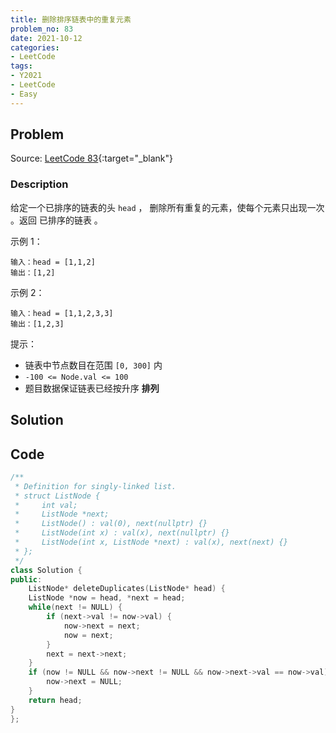 ```yaml
---
title: 删除排序链表中的重复元素
problem_no: 83
date: 2021-10-12
categories:
- LeetCode
tags:
- Y2021
- LeetCode
- Easy
---
```


<!-- Description. -->

<!-- more -->

## Problem

Source: [LeetCode 83](https://leetcode-cn.com/problems/remove-duplicates-from-sorted-list/){:target="_blank"}

### Description

给定一个已排序的链表的头 `head` ， 删除所有重复的元素，使每个元素只出现一次 。返回 已排序的链表 。

示例 1：

```text
输入：head = [1,1,2]
输出：[1,2]
```

示例 2：

```text
输入：head = [1,1,2,3,3]
输出：[1,2,3]
```

提示：

- 链表中节点数目在范围 `[0, 300]` 内
- `-100 <= Node.val <= 100`
- 题目数据保证链表已经按升序 **排列**

## Solution

## Code

```cpp
/**
 * Definition for singly-linked list.
 * struct ListNode {
 *     int val;
 *     ListNode *next;
 *     ListNode() : val(0), next(nullptr) {}
 *     ListNode(int x) : val(x), next(nullptr) {}
 *     ListNode(int x, ListNode *next) : val(x), next(next) {}
 * };
 */
class Solution {
public:
    ListNode* deleteDuplicates(ListNode* head) {
    ListNode *now = head, *next = head;
    while(next != NULL) {
        if (next->val != now->val) {
            now->next = next;
            now = next;
        }
        next = next->next;
    }
    if (now != NULL && now->next != NULL && now->next->val == now->val) {
        now->next = NULL;
    }
    return head;
}
};
```
